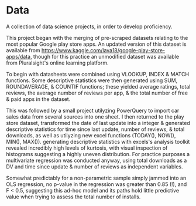 # Data

A collection of data science projects, in order to develop proficiency.

This project began with the merging of pre-scraped datasets relating to the most popular Google play store apps. An updated version of this dataset is available from https://www.kaggle.com/lava18/google-play-store-apps/data, though for this practice an unmodified dataset was available from Pluralsight's online learning platform.        

To begin with datasheets were combined using VLOOKUP, INDEX & MATCH functions. Some descriptive statistics were then generated using   SUM, ROUNDAVERAGE, & COUNTIF functions; these yielded average ratings, total reviews, the average number of reviews per app, & the total number of free & paid apps in the dataset. 

This was followed by a small project utilyzing PowerQuery to import car sales data from several sources into one sheet. I then returned to the play store dataset, transformed the date of last update into a integer & generated descriptive statistics for time since last update, number of reviews, & total downloads, as well as utilyzing new excel functions (TODAY(), NOW(), MIN(), MAX()). generating descriptive statistics with excels's analysis toolkit revealed incredibly high levels of kurtosis, with visual inspection of histograms suggesting a highly uneven distribution. For practice purposes a multivariate regression was conducted anyway, using total downloads as a DV and time since update & number of reviews as independent variables.  

Somewhat predictably for a non-parametric sample simply jammed into an OLS regression, no p-value in the regression was greater than 0.85 (!), and F < 0.5, suggesting this ad-hoc model and its paths hold little predictive value when trying to assess the total number of installs. 







